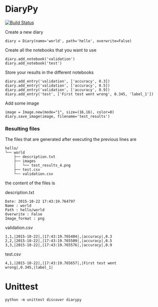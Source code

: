 # DiaryPy

[![Build Status](https://travis-ci.org/perellonieto/DiaryPy.svg?branch=master)](https://travis-ci.org/perellonieto/DiaryPy)

Create a new diary

```
diary = Diary(name='world', path='hello', overwrite=False)
```

Create all the notebooks that you want to use

```
diary.add_notebook('validation')
diary.add_notebook('test')
```

Store your results in the different notebooks

```
diary.add_entry('validation', ['accuracy', 0.3])
diary.add_entry('validation', ['accuracy', 0.5])
diary.add_entry('validation', ['accuracy', 0.9])
diary.add_entry('test', ['First test went wrong', 0.345, 'label_1'])
```

Add some image

```
image = Image.new(mode="1", size=(16,16), color=0)
diary.save_image(image, filename='test_results')
```

### Resulting files

The files that are generated after executing the previous lines are

```
hello/
└── world
    ├── description.txt
    ├── images
    │   └── test_results_4.png
    ├── test.csv
    └── validation.csv
```
the content of the files is

description.txt
```
Date: 2015-10-22 17:43:19.764797
Name : world
Path : hello/world
Overwrite : False
Image_format : png
```

validation.csv
```
1,1,|2015-10-22|,|17:43:19.765404|,|accuracy|,0.3
2,2,|2015-10-22|,|17:43:19.765509|,|accuracy|,0.5
3,3,|2015-10-22|,|17:43:19.765576|,|accuracy|,0.9
```

test.csv
```
4,1,|2015-10-22|,|17:43:19.765657|,|First test went wrong|,0.345,|label_1|
```

# Unittest

```
python -m unittest discover diarypy
```
